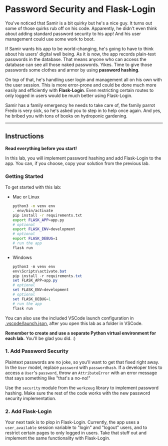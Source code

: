 # Password Security and Flask-Login

You've noticed that Samir is a bit quirky but he's a nice guy. It turns out some of those quirks rub off on his code. Apparently, he didn't even think about adding standard password security to his app! And his user management could use some work to boot.

If Samir wants his app to be world-changing, he's going to have to think about his users' digital well being. As it is now, the app records plain-text passwords in the database. That means anyone who can access the database can see all those naked passwords. Yikes. Time to give those passwords some clothes and armor by using **password hashing**.

On top of that, he's handling user login and management all on his own with the user session. This is more error-prone and could be done much more easily and efficiently with **Flask-Login**. Even restricting certain routes to only logged in users would be much better using Flask-Login.

Samir has a family emergency he needs to take care of, the family parrot Fredo is very sick, so he's asked you to step in to help once again. And yes, he bribed you with tons of books on hydroponic gardening.

___

## Instructions

**Read everything before you start!**

In this lab, you will implement password hashing and add Flask-Login to the app. You can, if you choose, copy your solution from the previous lab.

### Getting Started

To get started with this lab:

- Mac or Linux
  ```bash
  python3 -m venv env
  . env/bin/activate
  pip install -r requirements.txt
  export FLASK_APP=app.py
  # optional
  export FLASK_ENV=development
  # optional
  export FLASK_DEBUG=1
  # run the app
  flask run
  ```

- Windows
  ```powershell
  python3 -m venv env
  env\Scripts\activate.bat
  pip install -r requirements.txt
  set FLASK_APP=app.py
  # optional
  set FLASK_ENV=development
  # optional
  set FLASK_DEBUG=1
  # run the app
  flask run
  ```

You can also use the included VSCode launch configuration in [.vscode/launch.json](.vscode/launch.json), after you open this lab as a folder in VSCode.

**Remember to create and use a separate Python virtual environment for each lab.** You'll be glad you did. :)

### 1. Add Password Security

Plaintext passwords are no joke, so you'll want to get that fixed right away. In the `User` model, replace `password` with `passwordhash`. If a developer tries to access a `User`'s `password`, throw an `AttributeError` with an error message that says something like "that's a no-no!"

Use the `security` module from the `werkzeug` library to implement password hashing. Make sure the rest of the code works with the new password security implementation.

### 2. Add Flask-Login

Your next task is to plop in Flask-Login. Currently, the app uses a `user_available` session variable to "login" and "logout" users, and to restrict certain pages to only logged in users. Take that stuff out and implement the same functionality with Flask-Login.
